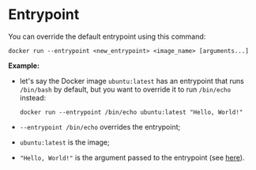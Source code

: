 # Entrypoint

You can override the default entrypoint using this command:

```commandline
docker run --entrypoint <new_entrypoint> <image_name> [arguments...]
```

**Example:**

- let's say the Docker image `ubuntu:latest` has an entrypoint that runs `/bin/bash` by default, but you want to override it to run `/bin/echo` instead:

    ```commandline
    docker run --entrypoint /bin/echo ubuntu:latest "Hello, World!"
    ```

- `--entrypoint /bin/echo` overrides the entrypoint;
- `ubuntu:latest` is the image;


- `"Hello, World!"` is the argument passed to the entrypoint (see [here](../../../dockerfile/common-command/entrypoint/entrypoint.md)).
